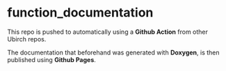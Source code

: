 # function_documentation

This repo is pushed to automatically using a **Github Action** from other Ubirch repos.

The documentation that beforehand was generated with **Doxygen**, is then published using **Github Pages**.
